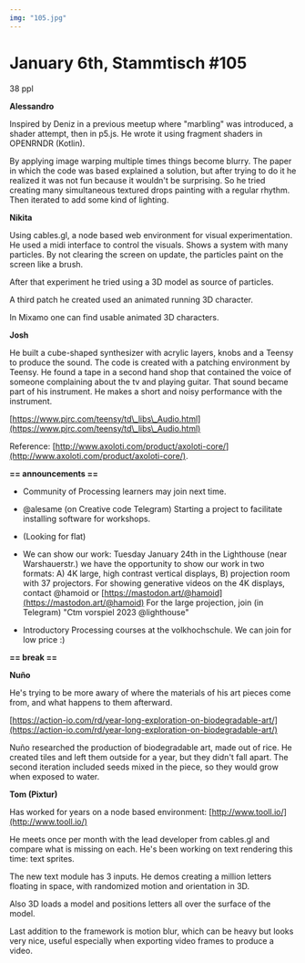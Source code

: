 ```yaml
---
img: "105.jpg"
---
```


# **January 6th, Stammtisch #105**


38 ppl



**Alessandro**

Inspired by Deniz in a previous meetup where "marbling" was introduced, a shader attempt, then in p5.js. He wrote it using fragment shaders in OPENRNDR (Kotlin).

By applying image warping multiple times things become blurry. The paper in which the code was based explained a solution, but after trying to do it he realized it was not fun because it wouldn't be surprising. So he tried creating many simultaneous textured drops painting with a regular rhythm. Then iterated to add some kind of lighting.



**Nikita**

Using cables.gl, a node based web environment for visual experimentation. He used a midi interface to control the visuals. Shows a system with many particles. By not clearing the screen on update, the particles paint on the screen like a brush.

After that experiment he tried using a 3D model as source of particles.

A third patch he created used an animated running 3D character.

In Mixamo one can find usable animated 3D characters.



**Josh**

He built a cube-shaped synthesizer with acrylic layers, knobs and a Teensy to produce the sound. The code is created with a patching environment by Teensy. He found a tape in a second hand shop that contained the voice of someone complaining about the tv and playing guitar. That sound became part of his instrument. He makes a short and noisy performance with the instrument. 



[https://www.pjrc.com/teensy/td\_libs\_Audio.html](https://www.pjrc.com/teensy/td\_libs\_Audio.html)



Reference: [http://www.axoloti.com/product/axoloti-core/](http://www.axoloti.com/product/axoloti-core/).



**== announcements ==**



- Community of Processing learners may join next time.

- @alesame (on Creative code Telegram) Starting a project to facilitate installing software for workshops.

- (Looking for flat)

- We can show our work: Tuesday January 24th in the Lighthouse (near Warshauerstr.) we have the opportunity to show our work in two formats: A) 4K large, high contrast vertical displays, B) projection room with 37 projectors. For showing generative videos on the 4K displays, contact @hamoid or [https://mastodon.art/@hamoid](https://mastodon.art/@hamoid) For the large projection, join (in Telegram) "Ctm vorspiel 2023 @lighthouse"

- Introductory Processing courses at the volkhochschule. We can join for low price :)



**== break ==**



**Nuño**

He's trying to be more awary of where the materials of his art pieces come from, and what happens to them afterward. 

[https://action-io.com/rd/year-long-exploration-on-biodegradable-art/](https://action-io.com/rd/year-long-exploration-on-biodegradable-art/)

Nuño researched the production of biodegradable art, made out of rice. He created tiles and left them outside for a year, but they didn't fall apart. The second iteration included seeds mixed in the piece, so they would grow when exposed to water.



**Tom (Pixtur)**

Has worked for years on a node based environment: [http://www.tooll.io/](http://www.tooll.io/)

He meets once per month with the lead developer from cables.gl and compare what is missing on each. He's been working on text rendering this time: text sprites.

The new text module has 3 inputs. He demos creating a million letters floating in space, with randomized motion and orientation in 3D.

Also 3D loads a model and positions letters all over the surface of the model.

Last addition to the framework is motion blur, which can be heavy but looks very nice, useful especially when exporting video frames to produce a video.

